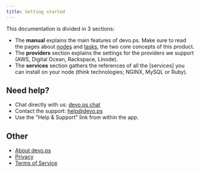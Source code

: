 ```yaml
---
title: Getting started
---
```


This documentation is divided in 3 sections:

- The **manual** explains the main features of devo.ps. Make sure to read the pages about [nodes](/manual/nodes) and [tasks](/manual/tasks), the two core concepts of this product.
- The **providers** section explains the settings for the providers we support (AWS, Digital Ocean, Rackspace, Linode).
- The **services** section gathers the references of all the [services] you can install on your node (think technologies; NGINX, MySQL or Ruby).

## Need help?

- Chat directly with us: [devo.ps chat](https://www.hipchat.com/gyHEHtsXZ)
- Contact the support: [help@devo.ps](mailto:help@devo.ps)
- Use the "Help & Support" link from within the app.

## Other

- [About devo.ps](http://devo.ps)
- [Privacy](http://devo.ps/privacy)
- [Terms of Service](http://devo.ps/tos)
